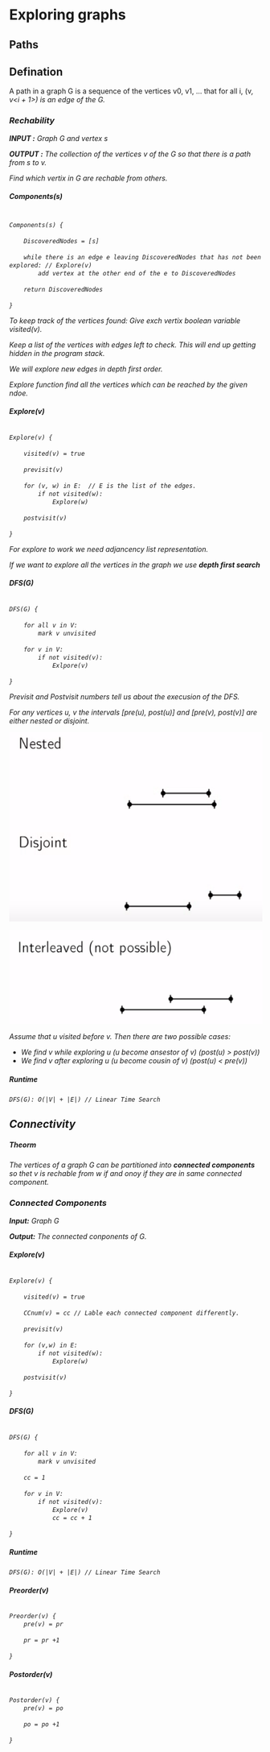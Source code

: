 # Exploring graphs

## Paths

## Defination

A path in a graph G is a sequence of the vertices v0, v1, ...  that for all i, (v<i>, v<i + 1>) is an edge of the G.

### Rechability

**INPUT :** Graph G and vertex s

**OUTPUT :** The collection of the vertices v of the G so that there is a path from s to v.

Find which vertix in G are rechable from others.

##### Components(s)

```

Components(s) {

	DiscoveredNodes = [s]

	while there is an edge e leaving DiscoveredNodes that has not been explored: // Explore(v)
		add vertex at the other end of the e to DiscoveredNodes

	return DiscoveredNodes

}

```

To keep track of the vertices found:
Give exch vertix boolean variable visited(v).

Keep a list of the vertices with edges left to check.
This will end up getting hidden in the program stack.

We will explore new edges in depth first order.

 Explore function find all the vertices which can be reached by the given ndoe.

#### Explore(v)

```

Explore(v) {

	visited(v) = true

	previsit(v)

	for (v, w) in E:  // E is the list of the edges.
		if not visited(w):
			Explore(w)

	postvisit(v)

}

```

For explore to work we need adjancency list representation.


If we want to explore all the vertices in the graph we use **depth first search**

#### DFS(G)

```

DFS(G) {

	for all v in V:
		mark v unvisited

	for v in V:
		if not visited(v):
			Exlpore(v)

}

```

*Previsit* and *Postvisit* numbers tell us about the execusion of the DFS.

For any vertices u, v the intervals [pre(u), post(u)] and [pre(v), post(v)] are either nested or disjoint.

![Nested and Disjoint](images/nested_disjoint.png)


![Interleaved](images/interleaved.png)



Assume that u visited before v. Then there are two possible cases:

* We find v while exploring u (u become ansestor of v) (post(u) > post(v))
* We find v after exploring u (u become cousin of v) (post(u) < pre(v))

##### Runtime

	DFS(G): O(|V| + |E|) // Linear Time Search


## Connectivity

##### Theorm

The vertices of a graph G can be partitioned into **connected components** so thet v is rechable from w if and onoy if they are in same connected component.

### Connected Components

**Input:** Graph G

**Output:**  The connected conponents of G.

#### Explore(v)

```

Explore(v) {

	visited(v) = true

	CCnum(v) = cc // Lable each connected component differently.

	previsit(v)

	for (v,w) in E:
		if not visited(w):
			Explore(w)

	postvisit(v)

}

```

#### DFS(G)

```

DFS(G) {

	for all v in V:
		mark v unvisited

	cc = 1

	for v in V:
		if not visited(v):
			Explore(v)
			cc = cc + 1

}

```

##### Runtime

	DFS(G): O(|V| + |E|) // Linear Time Search

#### Preorder(v)

```

Preorder(v) {
	pre(v) = pr

	pr = pr +1

}

```

#### Postorder(v)

```

Postorder(v) {
	pre(v) = po

	po = po +1

}

```
